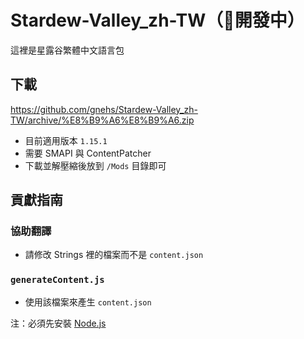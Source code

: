 # Stardew-Valley_zh-TW（🚧開發中）
這裡是星露谷繁體中文語言包
## 下載
https://github.com/gnehs/Stardew-Valley_zh-TW/archive/%E8%B9%A6%E8%B9%A6.zip

- 目前適用版本 `1.15.1`
- 需要 SMAPI 與 ContentPatcher
- 下載並解壓縮後放到 `/Mods` 目錄即可
## 貢獻指南
### 協助翻譯
- 請修改 Strings 裡的檔案而不是 `content.json`
### `generateContent.js`
- 使用該檔案來產生 `content.json`

注：必須先安裝 [Node.js](https://nodejs.org/)
